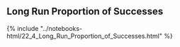 Long Run Proportion of Successes
------

{% include "../notebooks-html/22_4_Long_Run_Proportion_of_Successes.html" %}
